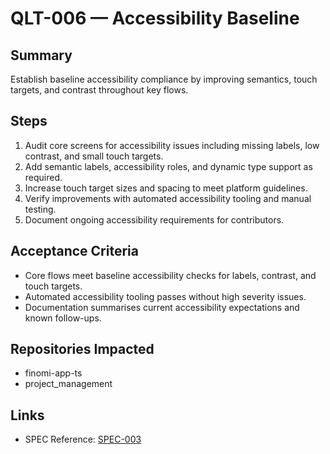 # QLT-006 — Accessibility Baseline

## Summary
Establish baseline accessibility compliance by improving semantics, touch targets, and contrast throughout key flows.

## Steps
1. Audit core screens for accessibility issues including missing labels, low contrast, and small touch targets.
2. Add semantic labels, accessibility roles, and dynamic type support as required.
3. Increase touch target sizes and spacing to meet platform guidelines.
4. Verify improvements with automated accessibility tooling and manual testing.
5. Document ongoing accessibility requirements for contributors.

## Acceptance Criteria
- Core flows meet baseline accessibility checks for labels, contrast, and touch targets.
- Automated accessibility tooling passes without high severity issues.
- Documentation summarises current accessibility expectations and known follow-ups.

## Repositories Impacted
- finomi-app-ts
- project_management

## Links
- SPEC Reference: [SPEC-003](../../SPECS/SPEC-003_FRONTEND_IMPLEMENTATION_GUIDE.md)
